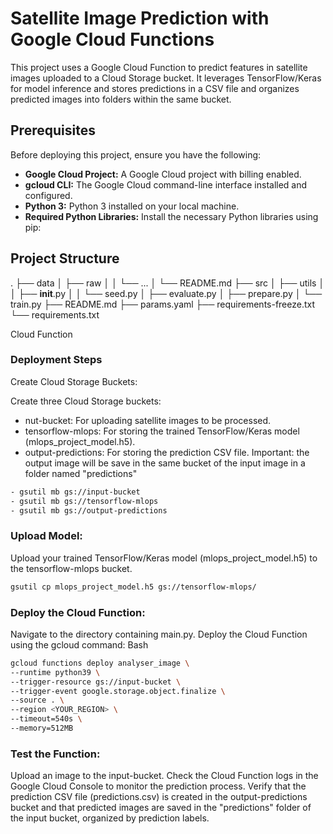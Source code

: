 # Satellite Image Prediction with Google Cloud Functions

This project uses a Google Cloud Function to predict features in satellite images uploaded to a Cloud Storage bucket. It leverages TensorFlow/Keras for model inference and stores predictions in a CSV file and organizes predicted images into folders within the same bucket.

## Prerequisites

Before deploying this project, ensure you have the following:

*   **Google Cloud Project:** A Google Cloud project with billing enabled.
*   **gcloud CLI:** The Google Cloud command-line interface installed and configured.
*   **Python 3:** Python 3 installed on your local machine.
*   **Required Python Libraries:** Install the necessary Python libraries using pip:
 

## Project Structure
.
├── data
│   ├── raw
│   │   └── ...
│   └── README.md
├── src 
│   ├── utils
│   │   ├── __init__.py
│   │   └── seed.py
│   ├── evaluate.py
│   ├── prepare.py
│   └── train.py
├── README.md 
├── params.yaml 
├── requirements-freeze.txt 
└── requirements.txt 

Cloud Function

### Deployment Steps
Create Cloud Storage Buckets:

Create three Cloud Storage buckets:
- nut-bucket: For uploading satellite images to be processed.
- tensorflow-mlops: For storing the trained TensorFlow/Keras model (mlops_project_model.h5).
- output-predictions: For storing the prediction CSV file.
Important: the output image will be save in the same bucket of the input image in a folder named "predictions"

```bash
- gsutil mb gs://input-bucket
- gsutil mb gs://tensorflow-mlops
- gsutil mb gs://output-predictions
```
### Upload Model:

Upload your trained TensorFlow/Keras model (mlops_project_model.h5) to the tensorflow-mlops bucket.

```bash
gsutil cp mlops_project_model.h5 gs://tensorflow-mlops/
```
### Deploy the Cloud Function:

Navigate to the directory containing main.py.
Deploy the Cloud Function using the gcloud command:
Bash
```bash
gcloud functions deploy analyser_image \
--runtime python39 \
--trigger-resource gs://input-bucket \
--trigger-event google.storage.object.finalize \
--source . \
--region <YOUR_REGION> \
--timeout=540s \
--memory=512MB  
```
### Test the Function:

Upload an image to the input-bucket.
Check the Cloud Function logs in the Google Cloud Console to monitor the prediction process.
Verify that the prediction CSV file (predictions.csv) is created in the output-predictions bucket and that predicted images are saved in the "predictions" folder of the input bucket, organized by prediction labels.
